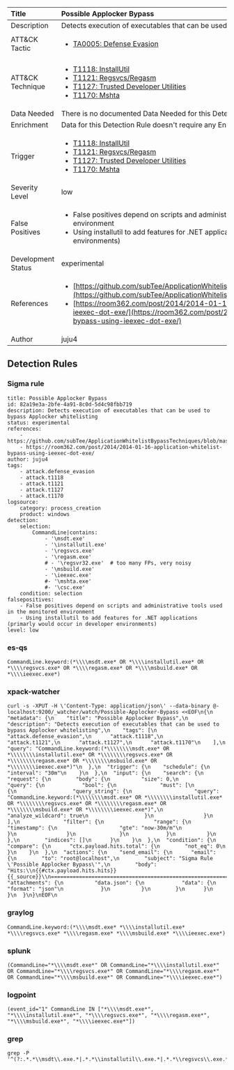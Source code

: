| Title                | Possible Applocker Bypass                                                                                                                                                 |
|:---------------------|:------------------------------------------------------------------------------------------------------------------------------------------------------------|
| Description          | Detects execution of executables that can be used to bypass Applocker whitelisting                                                                                                                                           |
| ATT&amp;CK Tactic    |  <ul><li>[TA0005: Defense Evasion](https://attack.mitre.org/tactics/TA0005)</li></ul>  |
| ATT&amp;CK Technique | <ul><li>[T1118: InstallUtil](https://attack.mitre.org/techniques/T1118)</li><li>[T1121: Regsvcs/Regasm](https://attack.mitre.org/techniques/T1121)</li><li>[T1127: Trusted Developer Utilities](https://attack.mitre.org/techniques/T1127)</li><li>[T1170: Mshta](https://attack.mitre.org/techniques/T1170)</li></ul>  |
| Data Needed          |  There is no documented Data Needed for this Detection Rule yet  |
| Enrichment           |  Data for this Detection Rule doesn't require any Enrichments.  |
| Trigger              | <ul><li>[T1118: InstallUtil](../Triggers/T1118.md)</li><li>[T1121: Regsvcs/Regasm](../Triggers/T1121.md)</li><li>[T1127: Trusted Developer Utilities](../Triggers/T1127.md)</li><li>[T1170: Mshta](../Triggers/T1170.md)</li></ul>  |
| Severity Level       | low |
| False Positives      | <ul><li>False positives depend on scripts and administrative tools used in the monitored environment</li><li>Using installutil to add features for .NET applications (primarly would occur in developer environments)</li></ul>  |
| Development Status   | experimental |
| References           | <ul><li>[https://github.com/subTee/ApplicationWhitelistBypassTechniques/blob/master/TheList.txt](https://github.com/subTee/ApplicationWhitelistBypassTechniques/blob/master/TheList.txt)</li><li>[https://room362.com/post/2014/2014-01-16-application-whitelist-bypass-using-ieexec-dot-exe/](https://room362.com/post/2014/2014-01-16-application-whitelist-bypass-using-ieexec-dot-exe/)</li></ul>  |
| Author               | juju4 |


## Detection Rules

### Sigma rule

```
title: Possible Applocker Bypass
id: 82a19e3a-2bfe-4a91-8c0d-5d4c98fbb719
description: Detects execution of executables that can be used to bypass Applocker whitelisting
status: experimental
references:
    - https://github.com/subTee/ApplicationWhitelistBypassTechniques/blob/master/TheList.txt
    - https://room362.com/post/2014/2014-01-16-application-whitelist-bypass-using-ieexec-dot-exe/
author: juju4
tags:
    - attack.defense_evasion
    - attack.t1118
    - attack.t1121
    - attack.t1127
    - attack.t1170
logsource:
    category: process_creation
    product: windows
detection:
    selection:
        CommandLine|contains:
            - '\msdt.exe'
            - '\installutil.exe'
            - '\regsvcs.exe'
            - '\regasm.exe'
            # - '\regsvr32.exe'  # too many FPs, very noisy
            - '\msbuild.exe'
            - '\ieexec.exe'
            #- '\mshta.exe'
            #- '\csc.exe'
    condition: selection
falsepositives:
    - False positives depend on scripts and administrative tools used in the monitored environment
    - Using installutil to add features for .NET applications (primarly would occur in developer environments)
level: low

```





### es-qs
    
```
CommandLine.keyword:(*\\\\msdt.exe* OR *\\\\installutil.exe* OR *\\\\regsvcs.exe* OR *\\\\regasm.exe* OR *\\\\msbuild.exe* OR *\\\\ieexec.exe*)
```


### xpack-watcher
    
```
curl -s -XPUT -H \'Content-Type: application/json\' --data-binary @- localhost:9200/_watcher/watch/Possible-Applocker-Bypass <<EOF\n{\n  "metadata": {\n    "title": "Possible Applocker Bypass",\n    "description": "Detects execution of executables that can be used to bypass Applocker whitelisting",\n    "tags": [\n      "attack.defense_evasion",\n      "attack.t1118",\n      "attack.t1121",\n      "attack.t1127",\n      "attack.t1170"\n    ],\n    "query": "CommandLine.keyword:(*\\\\\\\\msdt.exe* OR *\\\\\\\\installutil.exe* OR *\\\\\\\\regsvcs.exe* OR *\\\\\\\\regasm.exe* OR *\\\\\\\\msbuild.exe* OR *\\\\\\\\ieexec.exe*)"\n  },\n  "trigger": {\n    "schedule": {\n      "interval": "30m"\n    }\n  },\n  "input": {\n    "search": {\n      "request": {\n        "body": {\n          "size": 0,\n          "query": {\n            "bool": {\n              "must": [\n                {\n                  "query_string": {\n                    "query": "CommandLine.keyword:(*\\\\\\\\msdt.exe* OR *\\\\\\\\installutil.exe* OR *\\\\\\\\regsvcs.exe* OR *\\\\\\\\regasm.exe* OR *\\\\\\\\msbuild.exe* OR *\\\\\\\\ieexec.exe*)",\n                    "analyze_wildcard": true\n                  }\n                }\n              ],\n              "filter": {\n                "range": {\n                  "timestamp": {\n                    "gte": "now-30m/m"\n                  }\n                }\n              }\n            }\n          }\n        },\n        "indices": []\n      }\n    }\n  },\n  "condition": {\n    "compare": {\n      "ctx.payload.hits.total": {\n        "not_eq": 0\n      }\n    }\n  },\n  "actions": {\n    "send_email": {\n      "email": {\n        "to": "root@localhost",\n        "subject": "Sigma Rule \'Possible Applocker Bypass\'",\n        "body": "Hits:\\n{{#ctx.payload.hits.hits}}{{_source}}\\n================================================================================\\n{{/ctx.payload.hits.hits}}",\n        "attachments": {\n          "data.json": {\n            "data": {\n              "format": "json"\n            }\n          }\n        }\n      }\n    }\n  }\n}\nEOF\n
```


### graylog
    
```
CommandLine.keyword:(*\\\\msdt.exe* *\\\\installutil.exe* *\\\\regsvcs.exe* *\\\\regasm.exe* *\\\\msbuild.exe* *\\\\ieexec.exe*)
```


### splunk
    
```
(CommandLine="*\\\\msdt.exe*" OR CommandLine="*\\\\installutil.exe*" OR CommandLine="*\\\\regsvcs.exe*" OR CommandLine="*\\\\regasm.exe*" OR CommandLine="*\\\\msbuild.exe*" OR CommandLine="*\\\\ieexec.exe*")
```


### logpoint
    
```
(event_id="1" CommandLine IN ["*\\\\msdt.exe*", "*\\\\installutil.exe*", "*\\\\regsvcs.exe*", "*\\\\regasm.exe*", "*\\\\msbuild.exe*", "*\\\\ieexec.exe*"])
```


### grep
    
```
grep -P '^(?:.*.*\\msdt\\.exe.*|.*.*\\installutil\\.exe.*|.*.*\\regsvcs\\.exe.*|.*.*\\regasm\\.exe.*|.*.*\\msbuild\\.exe.*|.*.*\\ieexec\\.exe.*)'
```



